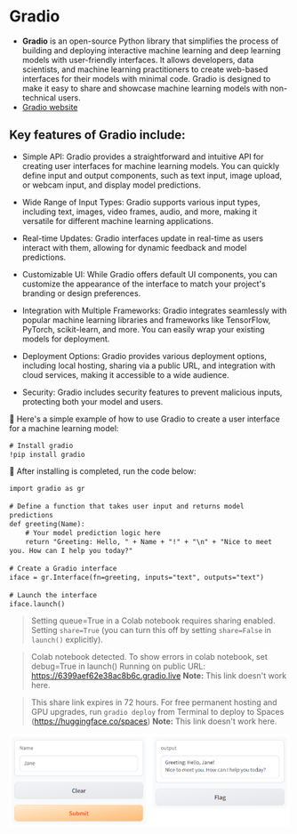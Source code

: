# Gradio

+ **Gradio** is an open-source Python library that simplifies the process of building and deploying interactive machine learning and deep learning models with user-friendly interfaces. It allows developers, data scientists, and machine learning practitioners to create web-based interfaces for their models with minimal code. Gradio is designed to make it easy to share and showcase machine learning models with non-technical users.
+ [Gradio website](https://www.gradio.app/)

## Key features of Gradio include:

+ Simple API: Gradio provides a straightforward and intuitive API for creating user interfaces for machine learning models. You can quickly define input and output components, such as text input, image upload, or webcam input, and display model predictions.

+ Wide Range of Input Types: Gradio supports various input types, including text, images, video frames, audio, and more, making it versatile for different machine learning applications.

+ Real-time Updates: Gradio interfaces update in real-time as users interact with them, allowing for dynamic feedback and model predictions.

+ Customizable UI: While Gradio offers default UI components, you can customize the appearance of the interface to match your project's branding or design preferences.

+ Integration with Multiple Frameworks: Gradio integrates seamlessly with popular machine learning libraries and frameworks like TensorFlow, PyTorch, scikit-learn, and more. You can easily wrap your existing models for deployment.

+ Deployment Options: Gradio provides various deployment options, including local hosting, sharing via a public URL, and integration with cloud services, making it accessible to a wide audience.

+ Security: Gradio includes security features to prevent malicious inputs, protecting both your model and users.


📌 Here's a simple example of how to use Gradio to create a user interface for a machine learning model:

```
# Install gradio
!pip install gradio
```

📌 After installing is completed, run the code below:


```
import gradio as gr

# Define a function that takes user input and returns model predictions
def greeting(Name):
    # Your model prediction logic here
    return "Greeting: Hello, " + Name + "!" + "\n" + "Nice to meet you. How can I help you today?"

# Create a Gradio interface
iface = gr.Interface(fn=greeting, inputs="text", outputs="text")

# Launch the interface
iface.launch()

```
> Setting queue=True in a Colab notebook requires sharing enabled. Setting `share=True` (you can turn this off by setting `share=False` in `launch()` explicitly).

> Colab notebook detected. To show errors in colab notebook, set debug=True in launch()
Running on public URL: https://6399aef62e38ac8b6c.gradio.live **Note:** This link doesn't work here.

> This share link expires in 72 hours. For free permanent hosting and GPU upgrades, run `gradio deploy` from Terminal to deploy to Spaces (https://huggingface.co/spaces) **Note:** This link doesn't work here.
>
![](https://github.com/MK316/Coding4ET/blob/main/images/gradio1.png)
